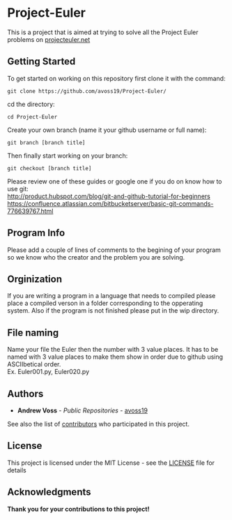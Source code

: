 # Project-Euler

This is a project that is aimed at trying to solve all the Project Euler problems
on [projecteuler.net](http://projecteuler.net)

## Getting Started

To get started on working on this repository first clone it with the command:
```
git clone https://github.com/avoss19/Project-Euler/
```
cd the directory:
```
cd Project-Euler
```
Create your own branch (name it your github username or full name):
```
git branch [branch title]
```
Then finally start working on your branch:
```
git checkout [branch title]
```
Please review one of these guides or google one if you do on know how to use git:
<br />http://product.hubspot.com/blog/git-and-github-tutorial-for-beginners
<br />https://confluence.atlassian.com/bitbucketserver/basic-git-commands-776639767.html

## Program Info

Please add a couple of lines of comments to the begining of your program so we know 
who the creator and the problem you are solving.

## Orginization

If you are writing a program in a language that needs to compiled please place a
compiled verson in a folder corresponding to the opperating system. Also if the 
program is not finished please put in the wip directory.

## File naming

Name your file the Euler then the number with 3 value places. It has to be named with 3
value places to make them show in order due to github using ASCIIbetical order. </br>
Ex. Euler001.py, Euler020.py

## Authors

* **Andrew Voss** - *Public Repositories* - [avoss19](https://github.com/avoss19)

See also the list of [contributors](Contributors.md) who participated in this project.

## License

This project is licensed under the MIT License - see the [LICENSE](LICENSE) file for details

## Acknowledgments

**Thank you for your contributions to this project!**
